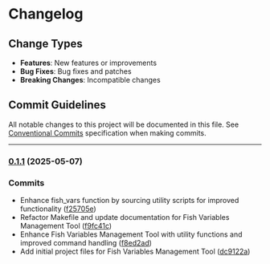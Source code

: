 # Changelog

## Change Types

- **Features**: New features or improvements
- **Bug Fixes**: Bug fixes and patches
- **Breaking Changes**: Incompatible changes

## Commit Guidelines

All notable changes to this project will be documented in this file. See [Conventional Commits](https://www.conventionalcommits.org/) specification when making commits.

---
### [0.1.1](https://github.com-sichang824/sichang824/fish_variables/commits/0.1.1) (2025-05-07)

### Commits

* Enhance fish_vars function by sourcing utility scripts for improved functionality ([f25705e](https://github.com-sichang824/sichang824/fish_variables/commit/f25705e459df425b0635a4b37ffd4d364a7255c7))
* Refactor Makefile and update documentation for Fish Variables Management Tool ([f9fc41c](https://github.com-sichang824/sichang824/fish_variables/commit/f9fc41c12828ebeeef9f6e5872b3cffa9d33fe9f))
* Enhance Fish Variables Management Tool with utility functions and improved command handling ([f8ed2ad](https://github.com-sichang824/sichang824/fish_variables/commit/f8ed2ad4d8af9592e962db8873f54c2ccd0561f9))
* Add initial project files for Fish Variables Management Tool ([dc9122a](https://github.com-sichang824/sichang824/fish_variables/commit/dc9122a20e62c737ba22116fca5f451fc9debbf1))

